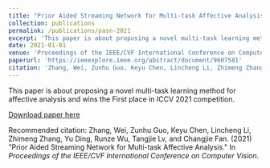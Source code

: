 ```yaml
---
title: "Prior Aided Streaming Network for Multi-task Affective Analysis"
collection: publications
permalink: /publications/pasn-2021
excerpt: 'This paper is about proposing a novel multi-task learning method for affective analysis and wins the First place in ICCV 2021 competition.'
date: 2021-01-01
venue: 'Proceedings of the IEEE/CVF International Conference on Computer Vision (ICCV`2020)'
paperurl: 'https://ieeexplore.ieee.org/abstract/document/9607581'
citation: 'Zhang, Wei, Zunhu Guo, Keyu Chen, Lincheng Li, Zhimeng Zhang, Yu Ding, Runze Wu, Tangjie Lv, and Changjie Fan. "Prior Aided Streaming Network for Multi-task Affective Analysis." In <i>Proceedings of the IEEE/CVF International Conference on Computer Vision</i>, pp. 3539-3549. 2021.'
---
```

This paper is about proposing a novel multi-task learning method for affective analysis and wins the First place in ICCV 2021 competition.

[Download paper here](https://openaccess.thecvf.com/content/ICCV2021W/ABAW/papers/Zhang_Prior_Aided_Streaming_Network_for_Multi-Task_Affective_Analysis_ICCVW_2021_paper.pdf)

Recommended citation: Zhang, Wei, Zunhu Guo, Keyu Chen, Lincheng Li, Zhimeng Zhang, Yu Ding, Runze Wu, Tangjie Lv, and Changjie Fan. (2021) "Prior Aided Streaming Network for Multi-task Affective Analysis." In <i>Proceedings of the IEEE/CVF International Conference on Computer Vision</i>.